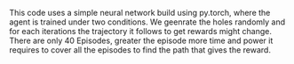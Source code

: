 This code uses a simple neural network build using py.torch, where the agent is trained under two conditions. We geenrate the holes randomly and for each iterations the trajectory it follows to get rewards might change.
There are only 40 Episodes, greater the episode more time and power it requires to cover all the episodes to find the path that gives the reward.
